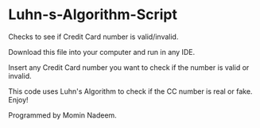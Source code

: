 # Luhn-s-Algorithm-Script
Checks to see if Credit Card number is valid/invalid.

Download this file into your computer and run in any IDE.

Insert any Credit Card number you want to check if the number is valid or invalid. 

This code uses Luhn's Algorithm to check if the CC number is real or fake. Enjoy!

Programmed by Momin Nadeem.
